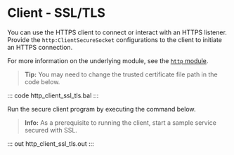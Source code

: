# Client - SSL/TLS

You can use the HTTPS client to connect or interact with an HTTPS listener. Provide the `http:ClientSecureSocket` configurations to the client to initiate an HTTPS connection.

For more information on the underlying module, see the [`http` module](https://lib.ballerina.io/ballerina/http/latest/).

>**Tip:** You may need to change the trusted certificate file path in the code below.

::: code http_client_ssl_tls.bal :::

Run the secure client program by executing the command below.

>**Info:** As a prerequisite to running the client, start a sample service secured with SSL. 

::: out http_client_ssl_tls.out :::
